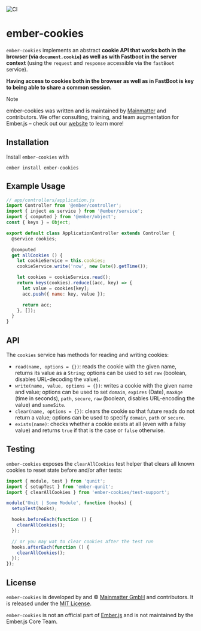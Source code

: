 ![CI](https://github.com/simplabs/ember-cookies/workflows/CI/badge.svg)

# ember-cookies

`ember-cookies` implements an abstract __cookie API that works both in the
browser (via `document.cookie`) as well as with Fastboot in the server
context__ (using the `request` and `response` accessible via the `fastBoot`
service).

__Having access to cookies both in the browser as well as in FastBoot is key to
being able to share a common session.__

> [!NOTE]
> ember-cookies was written and is maintained by [Mainmatter](https://mainmatter.com) and contributors.
> We offer consulting, training, and team augmentation for Ember.js – check out our [website](https://mainmatter.com/ember-consulting/) to learn more!

## Installation

Install `ember-cookies` with

`ember install ember-cookies`

## Example Usage

```js
// app/controllers/application.js
import Controller from '@ember/controller';
import { inject as service } from '@ember/service';
import { computed } from '@ember/object';
const { keys } = Object;

export default class ApplicationController extends Controller {
  @service cookies;

  @computed
  get allCookies () {
    let cookieService = this.cookies;
    cookieService.write('now', new Date().getTime());

    let cookies = cookieService.read();
    return keys(cookies).reduce((acc, key) => {
      let value = cookies[key];
      acc.push({ name: key, value });

      return acc;
    }, []);
  }
}
```

## API

The `cookies` service has methods for reading and writing cookies:

* `read(name, options = {})`: reads the cookie with the given name, returns its
  value as a `String`; options can be used to set `raw` (boolean, disables
  URL-decoding the value).
* `write(name, value, options = {})`: writes a cookie with the given name and
  value; options can be used to set `domain`, `expires` (Date), `maxAge` (time
  in seconds), `path`, `secure`, `raw` (boolean, disables URL-encoding the
  value) and `sameSite`.
* `clear(name, options = {})`: clears the cookie so that future reads do not
  return a value; options can be used to specify `domain`, `path` or `secure`.
* `exists(name)`: checks whether a cookie exists at all (even with a falsy
  value) and returns `true` if that is the case or `false` otherwise.

## Testing

`ember-cookies` exposes the `clearAllCookies` test helper that clears
all known cookies to reset state before and/or after tests:

```js
import { module, test } from 'qunit';
import { setupTest } from 'ember-qunit';
import { clearAllCookies } from 'ember-cookies/test-support';

module('Unit | Some Module', function (hooks) {
  setupTest(hooks);

  hooks.beforeEach(function () {
    clearAllCookies();
  });

  // or you may wat to clear cookies after the test run
  hooks.afterEach(function () {
    clearAllCookies();
  });
});
```

## License

`ember-cookies` is developed by and &copy;
[Mainmatter GmbH](http://mainmatter.com) and contributors. It is released under the
[MIT License](https://github.com/simplabs/ember-simple-auth/blob/master/LICENSE).

`ember-cookies` is not an official part of [Ember.js](http://emberjs.com) and
is not maintained by the Ember.js Core Team.
